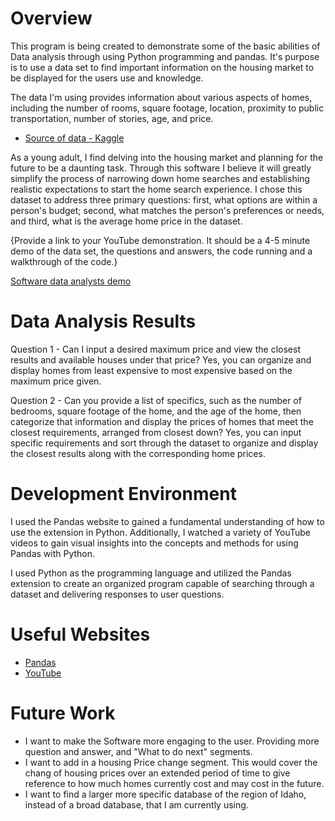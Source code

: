 # Overview

This program is being created to demonstrate some of the basic abilities of Data analysis through using Python programming and pandas. It's purpose is to use a data set to find important information on the housing market to be displayed for the users use and knowledge. 

The data I'm using provides information about various aspects of homes, including the number of rooms, square footage, location, proximity to public transportation, number of stories, age, and price.

* [Source of data - Kaggle](https://www.kaggle.com/datasets/rukenmissonnier/final-house)


 As a young adult, I find delving into the housing market and planning for the future to be a daunting task. Through this software I believe it will greatly simplify the process of narrowing down home searches and establishing realistic expectations to start the home search experience. I chose this dataset to address three primary questions: first, what options are within a person's budget; second, what matches the person's preferences or needs, and third, what is the average home price in the dataset.

{Provide a link to your YouTube demonstration.  It should be a 4-5 minute demo of the data set, the questions and answers, the code running and a walkthrough of the code.}

[Software data analysts demo](https://youtu.be/Fyu8iohho5o)

# Data Analysis Results

Question 1 - Can I input a desired maximum price and view the closest results and available houses under that price? Yes, you can organize and display homes from least expensive to most expensive based on the maximum price given.

Question 2 - Can you provide a list of specifics, such as the number of bedrooms, square footage of the home, and the age of the home, then categorize that information and display the prices of homes that meet the closest requirements, arranged from closest down? Yes, you can input specific requirements and sort through the dataset to organize and display the closest results along with the corresponding home prices.

# Development Environment

I used the Pandas website to gained a fundamental understanding of how to use the extension in Python. Additionally, I watched a variety of YouTube videos to gain visual insights into the concepts and methods for using Pandas with Python. 

I used Python as the programming language and utilized the Pandas extension to create an organized program capable of searching through a dataset and delivering responses to user questions.

# Useful Websites

* [Pandas](https://pandas.pydata.org/docs/getting_started/index.html)
* [YouTube](https://www.youtube.com/watch?v=zN2Hua6oII0)

# Future Work

* I want to make the Software more engaging to the user. Providing more question and answer, and "What to do next" segments.
* I want to add in a housing Price change segment. This would cover the chang of housing prices over an extended period of time to give reference to how much homes currently cost and may cost in the future. 
* I want to find a larger more specific database of the region of Idaho, instead of a broad database, that I am currently using. 